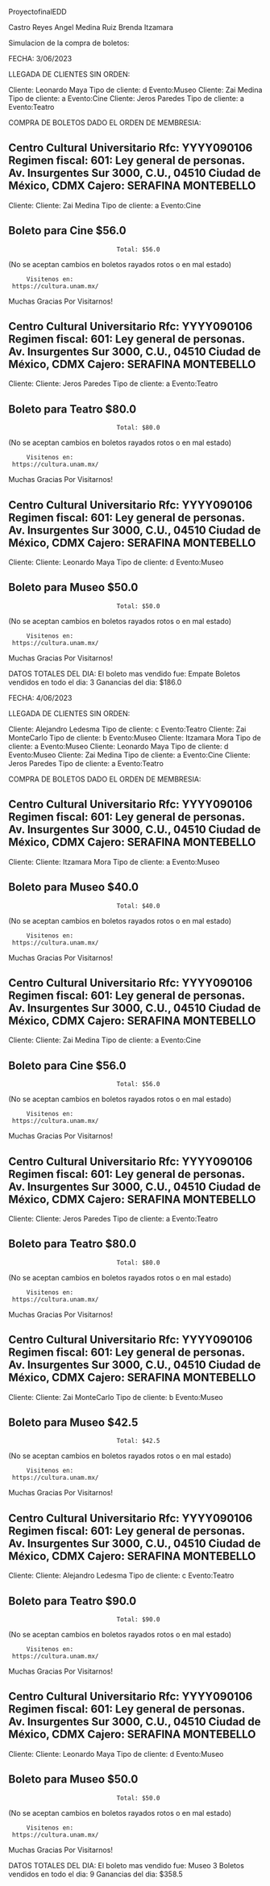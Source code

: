 ProyectofinalEDD

Castro Reyes Angel
Medina Ruiz Brenda Itzamara

Simulacion de la compra de boletos:

FECHA: 3/06/2023

LLEGADA DE CLIENTES SIN ORDEN:

Cliente: Leonardo Maya  Tipo de cliente: d  Evento:Museo
Cliente: Zai Medina  Tipo de cliente: a  Evento:Cine
Cliente: Jeros Paredes  Tipo de cliente: a  Evento:Teatro

COMPRA DE BOLETOS DADO EL ORDEN DE MEMBRESIA:

   Centro Cultural Universitario
Rfc: YYYY090106        Regimen fiscal: 601: Ley general de personas.
Av. Insurgentes Sur 3000, C.U., 04510 Ciudad de México, CDMX
Cajero: SERAFINA MONTEBELLO
---------------------------------------------------------------------
Cliente: Cliente: Zai Medina  Tipo de cliente: a  Evento:Cine

Boleto para Cine                                      $56.0
---------------------------------------------------------------------
                                  Total: $56.0
(No se aceptan cambios en boletos rayados
    rotos o en mal estado)


         Visitenos en:
     https://cultura.unam.mx/

  Muchas Gracias Por Visitarnos!

   Centro Cultural Universitario
Rfc: YYYY090106        Regimen fiscal: 601: Ley general de personas.
Av. Insurgentes Sur 3000, C.U., 04510 Ciudad de México, CDMX
Cajero: SERAFINA MONTEBELLO
---------------------------------------------------------------------
Cliente: Cliente: Jeros Paredes  Tipo de cliente: a  Evento:Teatro

Boleto para Teatro                                      $80.0
---------------------------------------------------------------------
                                  Total: $80.0
(No se aceptan cambios en boletos rayados
    rotos o en mal estado)


         Visitenos en:
     https://cultura.unam.mx/

  Muchas Gracias Por Visitarnos!

   Centro Cultural Universitario
Rfc: YYYY090106        Regimen fiscal: 601: Ley general de personas.
Av. Insurgentes Sur 3000, C.U., 04510 Ciudad de México, CDMX
Cajero: SERAFINA MONTEBELLO
---------------------------------------------------------------------
Cliente: Cliente: Leonardo Maya  Tipo de cliente: d  Evento:Museo

Boleto para Museo                                      $50.0
---------------------------------------------------------------------
                                  Total: $50.0
(No se aceptan cambios en boletos rayados
    rotos o en mal estado)


         Visitenos en:
     https://cultura.unam.mx/

  Muchas Gracias Por Visitarnos!

DATOS TOTALES DEL DIA:
El boleto mas vendido fue: Empate
Boletos vendidos en todo el dia: 3
Ganancias del dia: $186.0


FECHA: 4/06/2023

LLEGADA DE CLIENTES SIN ORDEN:

Cliente: Alejandro Ledesma  Tipo de cliente: c  Evento:Teatro
Cliente: Zai MonteCarlo  Tipo de cliente: b  Evento:Museo
Cliente: Itzamara Mora  Tipo de cliente: a  Evento:Museo
Cliente: Leonardo Maya  Tipo de cliente: d  Evento:Museo
Cliente: Zai Medina  Tipo de cliente: a  Evento:Cine
Cliente: Jeros Paredes  Tipo de cliente: a  Evento:Teatro

COMPRA DE BOLETOS DADO EL ORDEN DE MEMBRESIA:

   Centro Cultural Universitario
Rfc: YYYY090106        Regimen fiscal: 601: Ley general de personas.
Av. Insurgentes Sur 3000, C.U., 04510 Ciudad de México, CDMX
Cajero: SERAFINA MONTEBELLO
---------------------------------------------------------------------
Cliente: Cliente: Itzamara Mora  Tipo de cliente: a  Evento:Museo

Boleto para Museo                                      $40.0
---------------------------------------------------------------------
                                  Total: $40.0
(No se aceptan cambios en boletos rayados
    rotos o en mal estado)


         Visitenos en:
     https://cultura.unam.mx/

  Muchas Gracias Por Visitarnos!

   Centro Cultural Universitario
Rfc: YYYY090106        Regimen fiscal: 601: Ley general de personas.
Av. Insurgentes Sur 3000, C.U., 04510 Ciudad de México, CDMX
Cajero: SERAFINA MONTEBELLO
---------------------------------------------------------------------
Cliente: Cliente: Zai Medina  Tipo de cliente: a  Evento:Cine

Boleto para Cine                                      $56.0
---------------------------------------------------------------------
                                  Total: $56.0
(No se aceptan cambios en boletos rayados
    rotos o en mal estado)


         Visitenos en:
     https://cultura.unam.mx/

  Muchas Gracias Por Visitarnos!

   Centro Cultural Universitario
Rfc: YYYY090106        Regimen fiscal: 601: Ley general de personas.
Av. Insurgentes Sur 3000, C.U., 04510 Ciudad de México, CDMX
Cajero: SERAFINA MONTEBELLO
---------------------------------------------------------------------
Cliente: Cliente: Jeros Paredes  Tipo de cliente: a  Evento:Teatro

Boleto para Teatro                                      $80.0
---------------------------------------------------------------------
                                  Total: $80.0
(No se aceptan cambios en boletos rayados
    rotos o en mal estado)


         Visitenos en:
     https://cultura.unam.mx/

  Muchas Gracias Por Visitarnos!

   Centro Cultural Universitario
Rfc: YYYY090106        Regimen fiscal: 601: Ley general de personas.
Av. Insurgentes Sur 3000, C.U., 04510 Ciudad de México, CDMX
Cajero: SERAFINA MONTEBELLO
---------------------------------------------------------------------
Cliente: Cliente: Zai MonteCarlo  Tipo de cliente: b  Evento:Museo

Boleto para Museo                                      $42.5
---------------------------------------------------------------------
                                  Total: $42.5
(No se aceptan cambios en boletos rayados
    rotos o en mal estado)


         Visitenos en:
     https://cultura.unam.mx/

  Muchas Gracias Por Visitarnos!

   Centro Cultural Universitario
Rfc: YYYY090106        Regimen fiscal: 601: Ley general de personas.
Av. Insurgentes Sur 3000, C.U., 04510 Ciudad de México, CDMX
Cajero: SERAFINA MONTEBELLO
---------------------------------------------------------------------
Cliente: Cliente: Alejandro Ledesma  Tipo de cliente: c  Evento:Teatro

Boleto para Teatro                                      $90.0
---------------------------------------------------------------------
                                  Total: $90.0
(No se aceptan cambios en boletos rayados
    rotos o en mal estado)


         Visitenos en:
     https://cultura.unam.mx/

  Muchas Gracias Por Visitarnos!

   Centro Cultural Universitario
Rfc: YYYY090106        Regimen fiscal: 601: Ley general de personas.
Av. Insurgentes Sur 3000, C.U., 04510 Ciudad de México, CDMX
Cajero: SERAFINA MONTEBELLO
---------------------------------------------------------------------
Cliente: Cliente: Leonardo Maya  Tipo de cliente: d  Evento:Museo

Boleto para Museo                                      $50.0
---------------------------------------------------------------------
                                  Total: $50.0
(No se aceptan cambios en boletos rayados
    rotos o en mal estado)


         Visitenos en:
     https://cultura.unam.mx/

  Muchas Gracias Por Visitarnos!

DATOS TOTALES DEL DIA:
El boleto mas vendido fue: Museo 3
Boletos vendidos en todo el dia: 9
Ganancias del dia: $358.5

